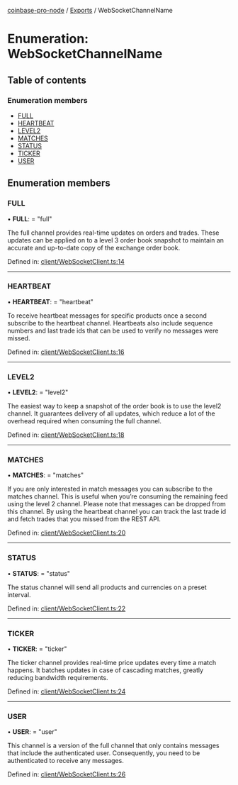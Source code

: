 [coinbase-pro-node](../README.md) / [Exports](../modules.md) / WebSocketChannelName

# Enumeration: WebSocketChannelName

## Table of contents

### Enumeration members

- [FULL](websocketchannelname.md#full)
- [HEARTBEAT](websocketchannelname.md#heartbeat)
- [LEVEL2](websocketchannelname.md#level2)
- [MATCHES](websocketchannelname.md#matches)
- [STATUS](websocketchannelname.md#status)
- [TICKER](websocketchannelname.md#ticker)
- [USER](websocketchannelname.md#user)

## Enumeration members

### FULL

• **FULL**: = "full"

The full channel provides real-time updates on orders and trades. These updates can be applied on to a level 3 order book snapshot to maintain an accurate and up-to-date copy of the exchange order book.

Defined in: [client/WebSocketClient.ts:14](https://github.com/bennycode/coinbase-pro-node/blob/1018fbd/src/client/WebSocketClient.ts#L14)

---

### HEARTBEAT

• **HEARTBEAT**: = "heartbeat"

To receive heartbeat messages for specific products once a second subscribe to the heartbeat channel. Heartbeats also include sequence numbers and last trade ids that can be used to verify no messages were missed.

Defined in: [client/WebSocketClient.ts:16](https://github.com/bennycode/coinbase-pro-node/blob/1018fbd/src/client/WebSocketClient.ts#L16)

---

### LEVEL2

• **LEVEL2**: = "level2"

The easiest way to keep a snapshot of the order book is to use the level2 channel. It guarantees delivery of all updates, which reduce a lot of the overhead required when consuming the full channel.

Defined in: [client/WebSocketClient.ts:18](https://github.com/bennycode/coinbase-pro-node/blob/1018fbd/src/client/WebSocketClient.ts#L18)

---

### MATCHES

• **MATCHES**: = "matches"

If you are only interested in match messages you can subscribe to the matches channel. This is useful when you’re consuming the remaining feed using the level 2 channel. Please note that messages can be dropped from this channel. By using the heartbeat channel you can track the last trade id and fetch trades that you missed from the REST API.

Defined in: [client/WebSocketClient.ts:20](https://github.com/bennycode/coinbase-pro-node/blob/1018fbd/src/client/WebSocketClient.ts#L20)

---

### STATUS

• **STATUS**: = "status"

The status channel will send all products and currencies on a preset interval.

Defined in: [client/WebSocketClient.ts:22](https://github.com/bennycode/coinbase-pro-node/blob/1018fbd/src/client/WebSocketClient.ts#L22)

---

### TICKER

• **TICKER**: = "ticker"

The ticker channel provides real-time price updates every time a match happens. It batches updates in case of cascading matches, greatly reducing bandwidth requirements.

Defined in: [client/WebSocketClient.ts:24](https://github.com/bennycode/coinbase-pro-node/blob/1018fbd/src/client/WebSocketClient.ts#L24)

---

### USER

• **USER**: = "user"

This channel is a version of the full channel that only contains messages that include the authenticated user. Consequently, you need to be authenticated to receive any messages.

Defined in: [client/WebSocketClient.ts:26](https://github.com/bennycode/coinbase-pro-node/blob/1018fbd/src/client/WebSocketClient.ts#L26)
